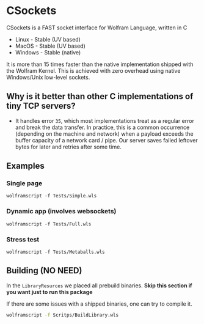 # CSockets

CSockets is a FAST socket interface for Wolfram Language, written in C

- Linux - Stable (UV based)
- MacOS - Stable (UV based)
- Windows - Stable (native)

It is more than 15 times faster than the native implementation shipped with the Wolfram Kernel. This is achieved with zero overhead using native Windows/Unix low-level sockets.
## Why is it better than other C implementations of tiny TCP servers?
- It handles error `35`, which most implementations treat as a regular error and break the data transfer. In practice, this is a common occurrence (depending on the machine and network) when a payload exceeds the buffer capacity of a network card / pipe. Our server saves failed leftover bytes for later and retries after some time.


## Examples

### Single page
```shell
wolframscript -f Tests/Simple.wls
```

### Dynamic app (involves websockets)
```shell
wolframscript -f Tests/Full.wls
```

### Stress test
```shell
wolframscript -f Tests/Metaballs.wls
```

## Building (NO NEED)
In the `LibraryResurces` we placed all prebuild binaries.
__Skip this section if you want just to run this package__

If there are some issues with a shipped binaries, one can try to compile it.
```bash
wolframscript -f Scritps/BuildLibrary.wls
```